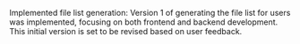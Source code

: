 Implemented file list generation: Version 1 of generating the file list for users was implemented, focusing on both frontend and backend development. This initial version is set to be revised based on user feedback.
